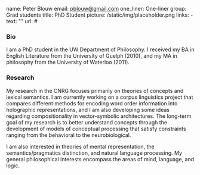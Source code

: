 name: Peter Blouw
email: pblouw@gmail.com
one_liner: One-liner
group: Grad students
title: PhD Student
picture: /static/img/placeholder.png
links:
    - text: ""
      url: #

### Bio

I am a PhD student in the UW Department of Philosophy. I received my BA in
English Literature from the University of Guelph (2010), and my MA in
philosophy from the University of Waterloo (2011).

### Research

My research in the CNRG focuses primarily on theories of concepts and lexical
semantics. I am currently working on a corpus linguistics project that compares
different methods for encoding word order information into holographic
representations, and I am also developing some ideas regarding
compositionality in vector-symbolic architectures. The long-term goal of my
research is to better understand concepts through the development of models of
conceptual processing that satisfy constraints ranging from the behavioral to
the neurobiological.

I am also interested in theories of mental representation, the
semantics/pragmatics distinction, and natural language processing. My general
philosophical interests encompass the areas of mind, language, and logic.
